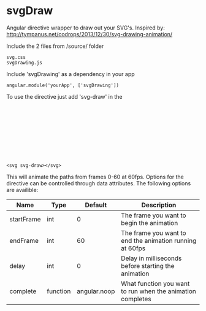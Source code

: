 svgDraw
=======

Angular directive wrapper to draw out your SVG's. Inspired by: http://tympanus.net/codrops/2013/12/30/svg-drawing-animation/

Include the 2 files from /source/ folder
  
    svg.css
    svgDrawing.js
  
Include 'svgDrawing' as a dependency in your app

    angular.module('yourApp', ['svgDrawing'])
  
To use the directive just add 'svg-draw' in the <svg> element

    <svg svg-draw></svg>
  
This will animate the paths from frames 0-60 at 60fps. Options for the directive can be controlled through data attributes. The following options are availible:

|     Name      |      Type     |   Default     |  Description  |
| ------------- | ------------- | ------------- | ------------- |
| startFrame    | int           | 0             | The frame you want to begin the animation  |
| endFrame      | int           | 60            | The frame you want to end the animation running at 60fps  |
| delay         | int           | 0             | Delay in milliseconds before starting the animation  |
| complete      | function      | angular.noop  | What function you want to run when the animation completes  |
